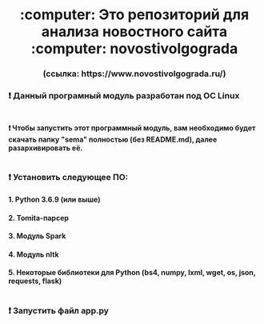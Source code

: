 <h1 align="center"> :computer: Это репозиторий для анализа новостного сайта :computer: novostivolgograda</h1>
<h3 align="center"> (ссылка: https://www.novostivolgograda.ru/) </h3>


### :exclamation: Данный програмный модуль разработан под ОС Linux
#
#### :exclamation: Чтобы запустить этот программный модуль, вам необходимо будет скачать папку "sema" полностью (без README.md), далее разархивировать её.
#
### :exclamation: Установить следующее ПО:
#### 1. Python 3.6.9 (или выше)
#### 2. Tomita-парсер
#### 3. Модуль Spark
#### 4. Модуль nltk
#### 5. Некоторые библиотеки для Python (bs4, numpy, lxml, wget, os, json, requests, flask)
#
### :exclamation: Запустить файл app.py

